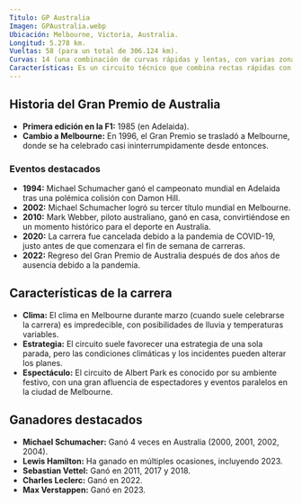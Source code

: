 ```yaml
---
Titulo: GP Australia
Imagen: GPAustralia.webp
Ubicación: Melbourne, Victoria, Australia.
Longitud: 5.278 km.
Vueltas: 58 (para un total de 306.124 km).
Curvas: 14 (una combinación de curvas rápidas y lentas, con varias zonas de adelantamiento).
Características: Es un circuito técnico que combina rectas rápidas con secciones lentas y curvas cerradas, lo que lo hace exigente para los pilotos y los neumáticos.
---
```


## Historia del Gran Premio de Australia
- **Primera edición en la F1:** 1985 (en Adelaida).
- **Cambio a Melbourne:** En 1996, el Gran Premio se trasladó a Melbourne, donde se ha celebrado casi ininterrumpidamente desde entonces.

### Eventos destacados
- **1994:** Michael Schumacher ganó el campeonato mundial en Adelaida tras una polémica colisión con Damon Hill.
- **2002:** Michael Schumacher logró su tercer título mundial en Melbourne.
- **2010:** Mark Webber, piloto australiano, ganó en casa, convirtiéndose en un momento histórico para el deporte en Australia.
- **2020:** La carrera fue cancelada debido a la pandemia de COVID-19, justo antes de que comenzara el fin de semana de carreras.
- **2022:** Regreso del Gran Premio de Australia después de dos años de ausencia debido a la pandemia.

## Características de la carrera
- **Clima:** El clima en Melbourne durante marzo (cuando suele celebrarse la carrera) es impredecible, con posibilidades de lluvia y temperaturas variables.
- **Estrategia:** El circuito suele favorecer una estrategia de una sola parada, pero las condiciones climáticas y los incidentes pueden alterar los planes.
- **Espectáculo:** El circuito de Albert Park es conocido por su ambiente festivo, con una gran afluencia de espectadores y eventos paralelos en la ciudad de Melbourne.

## Ganadores destacados
- **Michael Schumacher:** Ganó 4 veces en Australia (2000, 2001, 2002, 2004).
- **Lewis Hamilton:** Ha ganado en múltiples ocasiones, incluyendo 2023.
- **Sebastian Vettel:** Ganó en 2011, 2017 y 2018.
- **Charles Leclerc:** Ganó en 2022.
- **Max Verstappen:** Ganó en 2023.